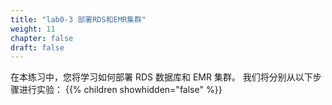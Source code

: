 ```yaml
---
title: "lab0-3 部署RDS和EMR集群"
weight: 11
chapter: false
draft: false
---
```

在本练习中，您将学习如何部署 RDS 数据库和 EMR 集群。
我们将分别从以下步骤进行实验：
{{% children showhidden="false" %}}
